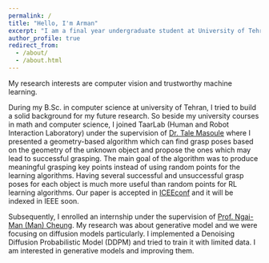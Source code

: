 ```yaml
---
permalink: /
title: "Hello, I'm Arman"
excerpt: "I am a final year undergraduate student at University of Tehran"
author_profile: true
redirect_from:
  - /about/
  - /about.html
---
```

My research interests are computer vision and trustworthy machine learning.

During my B.Sc. in computer science at university of Tehran, I tried to build a solid background for my future research. So beside my university courses in math and computer science, I joined TaarLab (Human and Robot Interaction Laboratory) under the supervision of [Dr. Tale Masoule](https://scholar.google.com/citations?user=gkiFy20AAAAJ&hl=en&oi=ao) where I presented a geometry-based algorithm which can find grasp poses based on the geometry of the unknown object and propose the ones which may lead to successful grasping. The main goal of the algorithm was to produce meaningful grasping key points instead of using random points for the learning algorithms. Having several successful and unsuccessful grasp poses for each object is much more useful than random points for RL learning algorithms. Our paper is accepted in [ICEEconf](https://iceeconf.ir/2023) and it will be indexed in IEEE soon.

Subsequently, I enrolled an internship under the supervision of [Prof. Ngai-Man (Man) Cheung](https://sites.google.com/site/mancheung0407/). My research was about generative model and we were focusing on diffusion models particularly. I implemented a Denoising Diffusion Probabilistic Model (DDPM) and tried to train it with limited data. I am interested in generative models and improving them.
